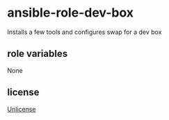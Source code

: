 # ansible-role-dev-box

Installs a few tools and configures swap for a dev box

## role variables

None

## license

[Unlicense](UNLICENSE.md)
